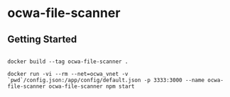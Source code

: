 # ocwa-file-scanner

## Getting Started


```

docker build --tag ocwa-file-scanner .

docker run -vi --rm --net=ocwa_vnet -v `pwd`/config.json:/app/config/default.json -p 3333:3000 --name ocwa-file-scanner ocwa-file-scanner npm start

```
